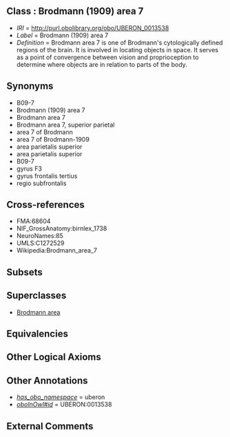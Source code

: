 
## Class : Brodmann (1909) area 7

 * *IRI* = http://purl.obolibrary.org/obo/UBERON_0013538
 * *Label* = Brodmann (1909) area 7
 * *Definition* = Brodmann area 7 is one of Brodmann's cytologically defined regions of the brain. It is involved in locating objects in space. It serves as a point of convergence between vision and proprioception to determine where objects are in relation to parts of the body.

## Synonyms

 * B09-7
 * Brodmann (1909) area 7
 * Brodmann area 7
 * Brodmann area 7, superior parietal
 * area 7 of Brodmann
 * area 7 of Brodmann-1909
 * area parietalis superior
 * area parietalis superior
 * B09-7
 * gyrus F3
 * gyrus frontalis tertius
 * regio subfrontalis

## Cross-references

 * FMA:68604
 * NIF_GrossAnatomy:birnlex_1738
 * NeuroNames:85
 * UMLS:C1272529
 * Wikipedia:Brodmann_area_7

## Subsets


## Superclasses

 * [Brodmann area](../../UBERON/29/UBERON_0013529.md)

## Equivalencies


## Other Logical Axioms


## Other Annotations

 * *[has_obo_namespace](../../ce/oboInOwl#hasOBONamespace.md)* = uberon
 * *[oboInOwl#id](../../id/oboInOwl#id.md)* = UBERON:0013538

## External Comments

